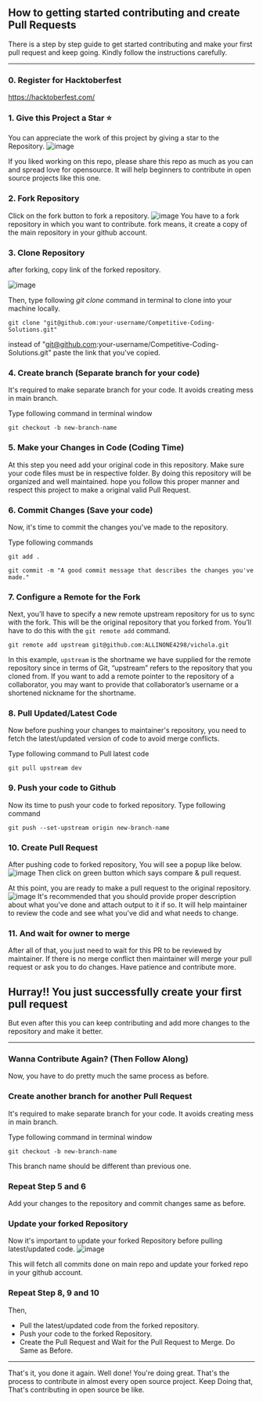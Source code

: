 ## How to getting started contributing and create Pull Requests

There is a step by step guide to get started contributing and make your first pull request and keep going.
Kindly follow the instructions carefully.

------------------------------------------------------------------------------------------------------

### 0. Register for Hacktoberfest

https://hacktoberfest.com/

### 1. Give this Project a Star :star:

You can appreciate the work of this project by giving a star to the Repository.
![image](https://user-images.githubusercontent.com/72457759/137008609-0ac589f2-dc10-4a9c-adae-bdc732c7e86f.png)

If you liked working on this repo, please share this repo as much as you can and spread love for opensource.
It will help beginners to contribute in open source projects like this one.

### 2. Fork Repository

Click on the fork button to fork a repository.
![image](https://user-images.githubusercontent.com/72457759/137007456-7ea87fdc-9644-4200-8daf-a47f781a7f4d.png)
You have to a fork repository in which you want to contribute.
fork means, it create a copy of the main repository in your github account.

### 3. Clone Repository

after forking, copy link of the forked repository.

![image](https://user-images.githubusercontent.com/72457759/137008150-bae4a99a-903c-47b7-bf8a-f145a71bef1f.png)


Then, type following *git clone* command in terminal to clone into your machine locally.

```
git clone "git@github.com:your-username/Competitive-Coding-Solutions.git"
```

instead of "git@github.com:your-username/Competitive-Coding-Solutions.git" paste the link that you've copied.


### 4. Create branch (Separate branch for your code)

It's required to make separate branch for your code. It avoids creating mess in main branch.

Type following command in terminal window

```
git checkout -b new-branch-name
```

### 5. Make your Changes in Code (Coding Time)

At this step you need add your original code in this repository.
Make sure your code files must be in respective folder. 
By doing this repository will be organized and well maintained.
hope you follow this proper manner and respect this project to make a original valid Pull Request.

### 6. Commit Changes (Save your code)

Now, it's time to commit the changes you've made to the repository.

Type following commands

```
git add .
```
```
git commit -m "A good commit message that describes the changes you've made."
```

### 7. Configure a Remote for the Fork

Next, you’ll have to specify a new remote upstream repository for us to sync with the fork. This will be the original repository that you forked from. You’ll have to do this with the `git remote add` command.

```
git remote add upstream git@github.com:ALLINONE4298/vichola.git
```

In this example, `upstream` is the shortname we have supplied for the remote repository since in terms of Git, “upstream” refers to the repository that you cloned from. If you want to add a remote pointer to the repository of a collaborator, you may want to provide that collaborator’s username or a shortened nickname for the shortname.

### 8. Pull Updated/Latest Code

Now before pushing your changes to maintainer's repository, you need to fetch the latest/updated version of code to avoid merge conflicts.

Type following command to Pull latest code

```
git pull upstream dev
```

### 9. Push your code to Github

Now its time to push your code to forked repository.
Type following command

```
git push --set-upstream origin new-branch-name
```

### 10. Create Pull Request

After pushing code to forked repository, You will see a popup like below.
![image](https://user-images.githubusercontent.com/72457759/137017674-61fd3e75-306d-47f8-bf9f-59c36a4521fc.png)
Then click on green button which says compare & pull request.

At this point, you are ready to make a pull request to the original repository.
![image](https://user-images.githubusercontent.com/72457759/137018731-ee7e167e-edcc-4452-9f67-51be0b4f1d0e.png)
It's recommended that you should provide proper description about what you've done and attach output to it if so.
It will help maintainer to review the code and see what you've did and what needs to change.


### 11. And wait for owner to merge

After all of that, you just need to wait for this PR to be reviewed by maintainer.
If there is no merge conflict then maintainer will merge your pull request or ask you to do changes.
Have patience and contribute more.

## Hurray!! You just successfully create your first pull request

But even after this you can keep contributing and add more changes to the repository and make it better.

------------------------------------------------------------------------------------------------------------

### Wanna Contribute Again? (Then Follow Along)
Now, you have to do pretty much the same process as before.

### Create another branch for another Pull Request

It's required to make separate branch for your code. It avoids creating mess in main branch.

Type following command in terminal window

```
git checkout -b new-branch-name
```

This branch name should be different than previous one.

### Repeat Step 5 and 6

Add your changes to the repository and commit changes same as before.

### Update your forked Repository

Now it's important to update your forked Repository before pulling latest/updated code.
![image](https://user-images.githubusercontent.com/72457759/137009953-fb1318d9-13b4-435e-b7ea-e788e5b437e9.png)

This will fetch all commits done on main repo and update your forked repo in your github account.

### Repeat Step 8, 9 and 10
Then,
* Pull the latest/updated code from the forked repository.
* Push your code to the forked Repository.
* Create the Pull Request and Wait for the Pull Request to Merge.
Do Same as Before.

------------------------------------------------------------------------------

That's it, you done it again. Well done! You're doing great. 
That's the process to contribute in almost every open source project.
Keep Doing that, That's contributing in open source be like.
